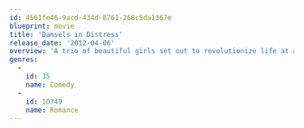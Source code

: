 ```yaml
---
id: 4561fe46-9acd-434d-8761-268c5da1367e
blueprint: movie
title: 'Damsels in Distress'
release_date: '2012-04-06'
overview: 'A trio of beautiful girls set out to revolutionize life at a grungy American university: the dynamic leader Violet Wister, principled Rose and sexy Heather. They welcome transfer student Lily into their group which seeks to help severely depressed students with a program of good hygiene and musical dance numbers.'
genres:
  -
    id: 35
    name: Comedy
  -
    id: 10749
    name: Romance
---
```

